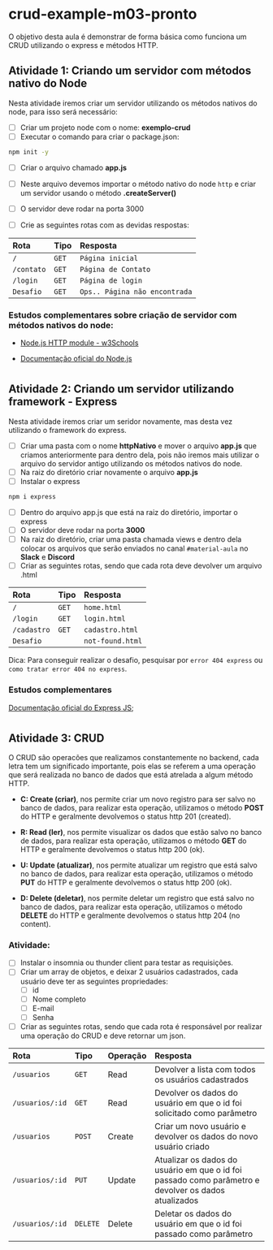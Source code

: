 # crud-example-m03-pronto
O objetivo desta aula é demonstrar de forma básica como funciona um CRUD utilizando o express e métodos HTTP.

## Atividade 1: Criando um servidor com métodos nativo do Node
Nesta atividade iremos criar um servidor utilizando os métodos nativos do node, para isso será necessário:

-  [ ] Criar um projeto node com o nome: **exemplo-crud**
-  [ ] Executar o comando para criar o package.json:
```bash
npm init -y
```

- [ ] Criar o arquivo chamado **app.js**
- [ ] Neste arquivo devemos importar o método nativo do node ``http`` e criar um servidor usando o método **.createServer()**
- [ ] O servidor deve rodar na porta 3000
- [ ] Crie as seguintes rotas com as devidas respostas:


| Rota      | Tipo       | Resposta                            |
| :---------| :--------- | :---------------------------------- |
| `/`       | `GET`      | `Página inicial`                    |
| `/contato`| `GET`      | `Página de Contato`                 | 
| `/login`  | `GET`      | `Página de login`                   |
| `Desafio` | `GET`      | `Ops.. Página não encontrada`       |

### Estudos complementares sobre criação de servidor com métodos nativos do node:

- [Node.js HTTP module - w3Schools](https://www.w3schools.com/nodejs/nodejs_http.asp)

- [Documentação oficial do Node.js](https://nodejs.org/api/http.html#httpcreateserveroptions-requestlistener)

#

## Atividade 2: Criando um servidor utilizando framework - Express
Nesta atividade iremos criar um seridor novamente, mas desta vez utilizando o framework do express.

- [ ] Criar uma pasta com o nome **httpNativo** e mover o arquivo **app.js** que criamos anteriormente para dentro dela, pois não iremos mais utilizar o arquivo do servidor antigo utilizando os métodos nativos do node.
- [ ] Na raiz do diretório criar novamente o arquivo **app.js**
- [ ] Instalar o express 
```bash
npm i express
```
- [ ] Dentro do arquivo app.js que está na raiz do diretório, importar o express
- [ ] O servidor deve rodar na porta **3000**
- [ ] Na raiz do diretório, criar uma pasta chamada views e dentro dela colocar os arquivos que serão enviados no canal ``#material-aula`` no **Slack** e **Discord**
- [ ] Criar as seguintes rotas, sendo que cada rota deve devolver um arquivo .html

| Rota         | Tipo       | Resposta                            |
| :------------| :--------- | :---------------------------------- |
| `/`          | `GET`      | `home.html`                         |
| `/login`     | `GET`      | `login.html`                        | 
| `/cadastro`  | `GET`      | `cadastro.html`                     |
| `Desafio`    |            | `not-found.html`                    |

Dica: Para conseguir realizar o desafio, pesquisar por `error 404 express` ou `como tratar error 404 no express`.

### Estudos complementares 
[Documentação oficial do Express JS](https://expressjs.com/pt-br/);

#

## Atividade 3: CRUD
O CRUD são operacões que realizamos constantemente no backend, cada letra tem um significado importante, pois elas se referem a uma operação que será realizada no banco de dados que está atrelada a algum método HTTP.

- **C: Create (criar)**, nos permite criar um novo registro para ser salvo no banco de dados, para realizar esta operação, utilizamos o método **POST** do HTTP e geralmente devolvemos o status http 201 (created).

- **R: Read (ler)**, nos permite visualizar os dados que estão salvo no banco de dados, para realizar esta operação, utilizamos o método **GET** do HTTP e geralmente devolvemos o status http 200 (ok).

- **U: Update (atualizar)**, nos permite atualizar um registro que está salvo no banco de dados, para realizar esta operação, utilizamos o método **PUT** do HTTP e geralmente devolvemos o status http 200 (ok).

- **D: Delete (deletar)**, nos permite deletar um registro que está salvo no banco de dados, para realizar esta operação, utilizamos o método **DELETE** do HTTP e geralmente devolvemos o status http 204 (no content).

### Atividade:
- [ ] Instalar o insomnia ou thunder client para testar as requisições.
- [ ] Criar um array de objetos, e deixar 2 usuários cadastrados, cada usuário deve ter as seguintes propriedades:
  - [ ] id
  - [ ] Nome completo
  - [ ] E-mail
  - [ ] Senha
- [ ] Criar as seguintes rotas, sendo que cada rota é responsável por realizar uma operação do CRUD e deve retornar um json.

| Rota             | Tipo       | Operação     | Resposta                                                               |                       
| :----------------| :--------- | :------------| :----------------------------------------------------------------------|
| `/usuarios`      | `GET`      | Read         | Devolver a lista com todos os usuários cadastrados                     |    
| `/usuarios/:id`  | `GET`      | Read         | Devolver os dados do usuário em que o id foi solicitado como parâmetro |          
| `/usuarios`      | `POST`     | Create       | Criar um novo usuário e devolver os dados do novo usuário criado       |          
| `/usuarios/:id`  | `PUT`      | Update       | Atualizar os dados do usuário em que o id foi passado como parâmetro e devolver os dados atualizados |                                                                    |
| `/usuarios/:id`  | `DELETE`   | Delete       | Deletar os dados do usuário em que o id foi passado como parâmetro                                                                       |